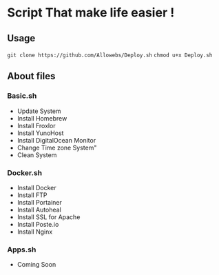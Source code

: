 # Script That make life easier !

## Usage
`git clone https://github.com/Allowebs/Deploy.sh`
`chmod u+x Deploy.sh`

## About files

### Basic.sh

- Update System
- Install Homebrew
- Install Froxlor
- Install YunoHost
- Install DigitalOcean Monitor
- Change Time zone System"
- Clean System

### Docker.sh

- Install Docker
- Install FTP
- Install Portainer
- Install Autoheal
- Install SSL for Apache
- Install Poste.io
- Install Nginx

### Apps.sh

- Coming Soon

